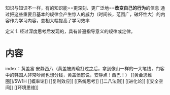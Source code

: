知识与知识不一样，有的知识能==更深刻、更广泛地==**改变自己的行为**的信息
通过把这些重要且基本的规律会产生惊人的威力（时间长，范围广，破坏性大）的内容作为学习内容，变相大幅提高了学习效率

定义
	1. 经过深度思考后发现的，具有普遍指导意义的规律或定律。

# 内容
index：黄盖富 安静西八（黄盖被周瑜打过之后，拿到像山一样的一大笔钱，门客中的韩国人非常吵闹也想分钱，黄盖愤怒说，安静点！西巴！）
[[黄金思维圈]]/5W1H
[[概率论]]
[[复利效应]]
[[系统思考]]
[[二八法则]]
[[进化论]]
[[安全空间]]
[[环境思维]]
